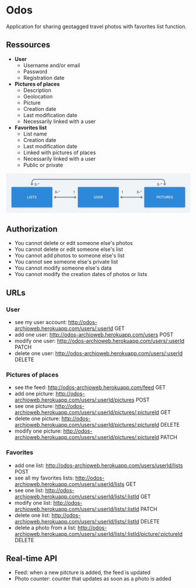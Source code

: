 # Odos

Application for sharing geotagged travel photos with favorites list function.

## Ressources

- **User**
  - Username and/or email
  - Password
  - Registration date
- **Pictures of places**
  - Description
  - Geolocation
  - Picture
  - Creation date
  - Last modification date
  - Necessarily linked with a user
- **Favorites list**
  - List name
  - Creation date
  - Last modification date
  - Linked with pictures of places
  - Necessarily linked with a user
  - Public or private

![](https://github.com/Soraya97/odos/blob/master/images/odos.png)

## Authorization

- You cannot delete or edit someone else's photos
- You cannot delete or edit someone else's list
- You cannot add photos to someone else's list
- You cannot see someone else's private list
- You cannot modify someone else's data
- You cannot modify the creation dates of photos or lists

## URLs

### User

- see my user account: http://odos-archioweb.herokuapp.com/users/:userId GET
- add one user: http://odos-archioweb.herokuapp.com/users POST
- modify one user: http://odos-archioweb.herokuapp.com/users/:userId PATCH
- delete one user: http://odos-archioweb.herokuapp.com/users/:userId DELETE

### Pictures of places

- see the feed: http://odos-archioweb.herokuapp.com/feed GET
- add one picture: http://odos-archioweb.herokuapp.com/users/:userId/pictures POST
- see one picture: http://odos-archioweb.herokuapp.com/users/:userId/pictures/:pictureId GET
- delete one picture: http://odos-archioweb.herokuapp.com/users/:userId/pictures/:pictureId DELETE
- modify one picture: http://odos-archioweb.herokuapp.com/users/:userId/pictures/:pictureId PATCH

### Favorites

- add one list: http://odos-archioweb.herokuapp.com/users/userId/lists POST
- see all my favorites lists: http://odos-archioweb.herokuapp.com/users/:userId/lists GET
- see one list: http://odos-archioweb.herokuapp.com/users/:userId/lists/:listId GET
- modify one list: http://odos-archioweb.herokuapp.com/users/:userId/lists/:listId PATCH
- delete one list: http://odos-archioweb.herokuapp.com/users/:userId/lists/:listId DELETE
- delete a photo from a list: http://odos-archioweb.herokuapp.com/users/:userId/lists/:listId/picture/:pictureId DELETE

## Real-time API

- Feed: when a new pitcture is added, the feed is updated
- Photo counter: counter that updates as soon as a photo is added
